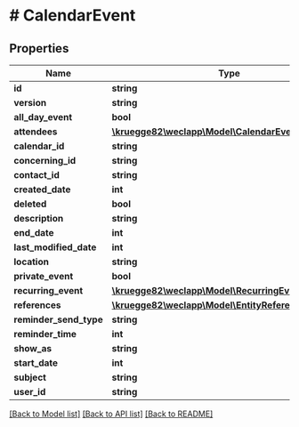 # # CalendarEvent

## Properties

Name | Type | Description | Notes
------------ | ------------- | ------------- | -------------
**id** | **string** |  | [optional]
**version** | **string** |  | [optional]
**all_day_event** | **bool** |  | [optional]
**attendees** | [**\kruegge82\weclapp\Model\CalendarEventAttendee[]**](CalendarEventAttendee.md) |  | [optional]
**calendar_id** | **string** |  |
**concerning_id** | **string** |  | [optional]
**contact_id** | **string** |  | [optional]
**created_date** | **int** |  | [optional]
**deleted** | **bool** |  | [optional]
**description** | **string** |  | [optional]
**end_date** | **int** |  |
**last_modified_date** | **int** |  | [optional]
**location** | **string** |  | [optional]
**private_event** | **bool** |  | [optional]
**recurring_event** | [**\kruegge82\weclapp\Model\RecurringEvent**](RecurringEvent.md) |  | [optional]
**references** | [**\kruegge82\weclapp\Model\EntityReference[]**](EntityReference.md) |  | [optional]
**reminder_send_type** | **string** |  | [optional]
**reminder_time** | **int** |  | [optional]
**show_as** | **string** |  | [optional]
**start_date** | **int** |  |
**subject** | **string** |  |
**user_id** | **string** |  | [optional]

[[Back to Model list]](../../README.md#models) [[Back to API list]](../../README.md#endpoints) [[Back to README]](../../README.md)
